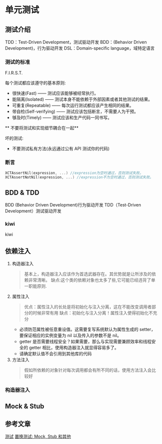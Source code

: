 # 单元测试

## 测试介绍

TDD：Test-Driven Development，测试驱动开发
BDD：(Behavior Driven Development)，行为驱动开发
DSL：Domain-specific language，域特定语言

### 测试的标准

F.I.R.S.T.

每个测试都应该遵守的基本原则:

- 很快速(Fast) —— 测试应该能够被经常执行。
- 能隔离(Isolated) —— 测试本身不能依赖于外部因素或者其他测试的结果。
- 可重复(Repeatable) —— 每次运行测试都应该产生相同的结果。
- 带自检(Self-verifying) —— 测试应该包括断言，不需要人为干预。
- 够及时(Timely) —— 测试应该和生产代码一同书写。

** 不要将测试和实现细节耦合在一起**

坏的测试:

- 不要测试私有方法(永远通过公有 API 测试你的代码)

### 断言

``` Objective-C
XCTAssertNil(expression, ...) //expression为空时通过，否则测试失败。
XCTAssertNotNil(expression, ...) //expression不为空时通过，否则测试失败。
```

## BDD & TDD

BDD (Behavior Driven Development)行为驱动开发
TDD（Test-Driven Development）测试驱动开发

### kiwi

kiwi

## 依赖注入

1. 构造器注入
    >基本上，构造器注入应该作为首选武器存在。其优势就是让所涉及的依赖非常清晰。
    >缺点:这个类的依赖对象也太多了些,它可能已经违背了单一职能原则.
2. 属性注入
    >优点：属性注入的长处是将初始化与注入分离，这在不能改变调用者部分的时候非常有用
    >缺点：初始化与注入分离！属性注入使得初始化不充分
    - 必须防范属性被任意重设值。这需要复写系统默认为属性生成的 setter，要保证相应的实例变量为 nil 以及传入的参数不是 nil。
    - getter 是否需要线程安全？如果需要，那么与实现需要兼顾效率和线程安全的 getter 相比，使用构造器注入就显得容易多了。
    - 请确定默认值不会引用到其他库的代码
3. 方法注入
    >假如所依赖的对象针对每次调用都会有所不同的话，使用方法注入会比较好

### 构造器注入

## Mock & Stub

## 参考文章

[测试](https://objccn.io/issue-15-4/)
[置换测试: Mock, Stub 和其他](https://objccn.io/issue-15-5/)
